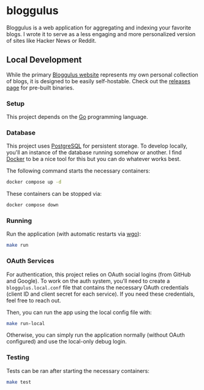 # bloggulus

Bloggulus is a web application for aggregating and indexing your favorite blogs.
I wrote it to serve as a less engaging and more personalized version of sites like Hacker News or Reddit.

## Local Development

While the primary [Bloggulus website](https://bloggulus.com) represents my own personal collection of blogs, it is designed to be easily self-hostable.
Check out the [releases page](https://github.com/theandrew168/bloggulus/releases) for pre-built binaries.

### Setup

This project depends on the [Go](https://golang.org/dl/) programming language.

### Database

This project uses [PostgreSQL](https://www.postgresql.org/) for persistent storage.
To develop locally, you'll an instance of the database running somehow or another.
I find [Docker](https://www.docker.com/) to be a nice tool for this but you can do whatever works best.

The following command starts the necessary containers:

```bash
docker compose up -d
```

These containers can be stopped via:

```bash
docker compose down
```

### Running

Run the application (with automatic restarts via [wgo](https://github.com/bokwoon95/wgo)):

```bash
make run
```

### OAuth Services

For authentication, this project relies on OAuth social logins (from GitHub and Google).
To work on the auth system, you'll need to create a `bloggulus.local.conf` file that contains the necessary OAuth credentials (client ID and client secret for each service).
If you need these credentials, feel free to reach out.

Then, you can run the app using the local config file with:

```bash
make run-local
```

Otherwise, you can simply run the application normally (without OAuth configured) and use the local-only debug login.

### Testing

Tests can be ran after starting the necessary containers:

```bash
make test
```
